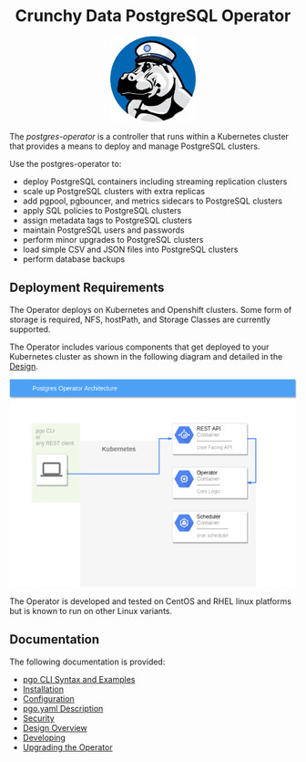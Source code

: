<h1 align="center">Crunchy Data PostgreSQL Operator</h1>
<p align="center">
  <img width="150" src="./docs/github/images/crunchy_logo.png?raw=true"/>
</p>


The *postgres-operator* is a controller that runs within a Kubernetes cluster that provides a means to deploy and manage PostgreSQL clusters.

Use the postgres-operator to:

 * deploy PostgreSQL containers including streaming replication clusters
 * scale up PostgreSQL clusters with extra replicas
 * add pgpool, pgbouncer, and metrics sidecars to PostgreSQL clusters
 * apply SQL policies to PostgreSQL clusters
 * assign metadata tags to PostgreSQL clusters
 * maintain PostgreSQL users and passwords
 * perform minor upgrades to PostgreSQL clusters
 * load simple CSV and JSON files into PostgreSQL clusters
 * perform database backups


## Deployment Requirements

The Operator deploys on Kubernetes and Openshift clusters.  Some form of storage is required, NFS, hostPath, and Storage Classes are currently supported.

The Operator includes various components that get deployed to your
Kubernetes cluster as shown in the following diagram and detailed
in the [Design](./docs/github/design.md).

![Reference](./docs/github/images/Operator-Architecture.png)

The Operator is developed and tested on CentOS and RHEL linux platforms but is known to run on other Linux variants.

## Documentation
The following documentation is provided:

 - [pgo CLI Syntax and Examples](./docs/github/pgo-cli.md) 
 - [Installation](./docs/github/installation.md)
 - [Configuration](./docs/github/configuration.md) 
 - [pgo.yaml Description](./docs/github/pgo-yaml-configuration.md) 
 - [Security](./docs/github/security.md) 
 - [Design Overview](./docs/github/design.md) 
 - [Developing](./docs/github/developing.md) 
 - [Upgrading the Operator](./docs/github/upgrading.md)

